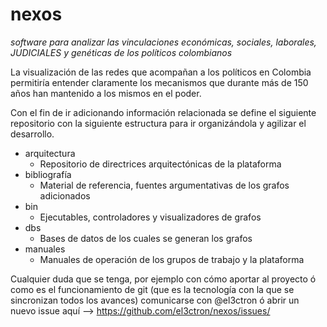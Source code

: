 # nexos
*software para analizar las vinculaciones económicas, sociales, laborales, JUDICIALES y genéticas de los políticos colombianos*

La visualización de las redes que acompañan a los políticos en Colombia permitiría entender claramente los mecanismos que durante más de 150 años han mantenido a los mismos en el poder.

Con el fin de ir adicionando información relacionada se define el siguiente repositorio con la siguiente estructura para ir organizándola y agilizar el desarrollo.

* arquitectura
  - Repositorio de directrices arquitectónicas de la plataforma
* bibliografía
  - Material de referencia, fuentes argumentativas de los grafos adicionados
* bin
  - Ejecutables, controladores y visualizadores de grafos
* dbs
  - Bases de datos de los cuales se generan los grafos
* manuales
  - Manuales de operación de los grupos de trabajo y la plataforma

Cualquier duda que se tenga, por ejemplo con cómo aportar al proyecto ó como es el funcionamiento de git (que es la tecnología con la que se sincronizan todos los avances) comunicarse con @el3ctron ó abrir un nuevo issue aquí --> https://github.com/el3ctron/nexos/issues/
